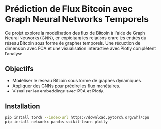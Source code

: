 # Prédiction de Flux Bitcoin avec Graph Neural Networks Temporels

Ce projet explore la modélisation des flux de Bitcoin à l'aide de Graph Neural Networks (GNN), en exploitant les relations entre les entités du réseau Bitcoin sous forme de graphes temporels. Une réduction de dimension avec PCA et une visualisation interactive avec Plotly complètent l’analyse.

## Objectifs

- Modéliser le réseau Bitcoin sous forme de graphes dynamiques.
- Appliquer des GNNs pour prédire les flux monétaires.
- Visualiser les embeddings avec PCA et Plotly.

## Installation

```bash
pip install torch --index-url https://download.pytorch.org/whl/cpu
pip install networkx pandas scikit-learn plotly
